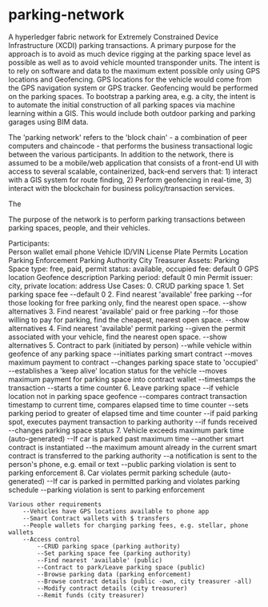 # parking-network
A hyperledger fabric network for Extremely Constrained Device Infrastructure (XCDI) parking transactions.  A primary purpose for the approach is to avoid as much device rigging at the parking space level as possible as well as to avoid vehicle mounted transponder units.  The intent is to rely on software and data to the maximum extent possible only using GPS locations and Geofencing. GPS locations for the vehicle would come from the GPS navigation system or GPS tracker.  Geofencing would be performed on the parking spaces.  To bootstrap a parking area, e.g. a city, the intent is to automate the initial construction of all parking spaces via machine learning within a GIS.  This would include both outdoor parking and parking garages using BIM data. 

The 'parking network' refers to the 'block chain' - a combination of peer computers and chaincode - that performs the business transactional logic between the various participants.  In addition to the network, there is assumed to be a mobile/web application that consists of a front-end UI with access to several scalable, containerized, back-end servers that: 1) interact with a GIS system for route finding, 2) Perform geofencing in real-time, 3) interact with the blockchain for business policy/transaction services.

The 

The purpose of the network is to perform parking transactions between parking spaces, people, and their vehicles.

Participants:  
    Person
        wallet
        email
        phone
    Vehicle
        ID/VIN
        License Plate
        Permits
        Location 
    Parking Enforcement
    Parking Authority
    City Treasurer
Assets: 
    Parking Space
        type: free, paid, permit
        status: available, occupied
        fee: default 0
        GPS location
        Geofence description
        Parking period: default 0 min
    Permit
        issuer: city, private
        location: address
Use Cases:
    0. CRUD parking space
    1. Set parking space fee
        --default 0
    2. Find nearest 'available' free parking 
        --for those looking for free parking only, find the nearest open space.
        --show alternatives
    3. Find nearest 'available' paid or free parking
        --for those willing to pay for parking, find the cheapest, nearest open space.
        --show alternatives
    4. Find nearest 'available' permit parking
        --given the permit associated with your vehicle, find the nearest open space.
        --show alternatives
    5. Contract to park (initiated by person)
        --while vehicle within geofence of any parking space
            --initiates parking smart contract
            --moves maximum payment to contract
            --changes parking space state to 'occupied'
            --establishes a 'keep alive' location status for the vehicle
            --moves maximum payment for parking space into contract wallet
            --timestamps the transaction
            --starts a time counter
    6. Leave parking space
        --if vehicle location not in parking space geofence
            --compares contract transaction timestamp to current time, compares elapsed time to time counter
            --sets parking period to greater of elapsed time and time counter
            --if paid parking spot, executes payment transaction to parking authority
                --if funds received
                    --changes parking space status
    7. Vehicle exceeds maximum park time (auto-generated)
        --If car is parked past maximum time
            --another smart contract is instantiated
            --the maximum amount already in the current smart contract is transferred to the parking authority
            --a notification is sent to the person's phone, e.g. email or text
            --public parking violation is sent to parking enforcement
    8. Car violates permit parking schedule (auto-generated)
        --If car is parked in permitted parking and violates parking schedule
            --parking violation is sent to parking enforcement

    Various other requirements
        --Vehicles have GPS locations available to phone app
        --Smart Contract wallets with $ transfers
        --People wallets for charging parking fees, e.g. stellar, phone wallets
        --Access control
            --CRUD parking space (parking authority)
            --Set parking space fee (parking authority)
            --Find nearest 'available' (public)
            --Contract to park/Leave parking space (public)
            --Browse parking data (parking enforcement)
            --Browse contract details (public -own, city treasurer -all)
            --Modify contract details (city treasurer)
            --Remit funds (city treasurer)
        
